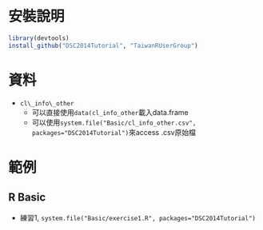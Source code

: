 # 安裝說明

```r
library(devtools)
install_github("DSC2014Tutorial", "TaiwanRUserGroup")
```

# 資料

- `cl\_info\_other` 
    - 可以直接使用`data(cl_info_other`載入data.frame
    - 可以使用`system.file("Basic/cl_info_other.csv", packages="DSC2014Tutorial")`來access .csv原始檔

# 範例

## R Basic

- 練習1, `system.file("Basic/exercise1.R", packages="DSC2014Tutorial")`

